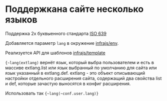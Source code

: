# Поддержкана сайте несколько языков

Поддержка 2х буквыенного стандарта [ISO 639](https://ru.wikipedia.org/wiki/%D0%9A%D0%BE%D0%B4%D1%8B_%D1%8F%D0%B7%D1%8B%D0%BA%D0%BE%D0%B2)

Добавляется параметр ```lang``` в окружение [infrajs/env](https://github.com/infrajs/env). 

Реализуется API для шаблонов [infrajs/template](https://github.com/infrajs/template)

```{~lang(extlang)``` вернёт язык, который выбра пользователем и есть в массиве extlang.list или язык выбранный по умолчанию для сайта или язык указанный в extlang.def. extlang - это объект описывающий настройки отдельного расширения сайта, содержащий два свойства list и def, которые зачастую выносятся в конфиг расширения.

Использовать так ```{~lang(~conf.user.lang)}```